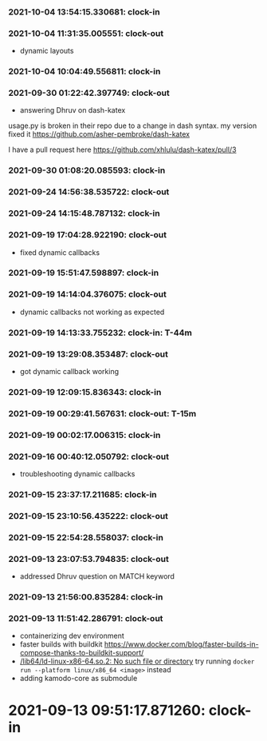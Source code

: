
### 2021-10-04 13:54:15.330681: clock-in

### 2021-10-04 11:31:35.005551: clock-out

* dynamic layouts

### 2021-10-04 10:04:49.556811: clock-in

### 2021-09-30 01:22:42.397749: clock-out

* answering Dhruv on dash-katex

usage.py is broken in their repo due to a change in dash syntax.  my version fixed it https://github.com/asher-pembroke/dash-katex

I have a pull request here https://github.com/xhlulu/dash-katex/pull/3

### 2021-09-30 01:08:20.085593: clock-in

### 2021-09-24 14:56:38.535722: clock-out


### 2021-09-24 14:15:48.787132: clock-in

### 2021-09-19 17:04:28.922190: clock-out

* fixed dynamic callbacks

### 2021-09-19 15:51:47.598897: clock-in

### 2021-09-19 14:14:04.376075: clock-out

* dynamic callbacks not working as expected

### 2021-09-19 14:13:33.755232: clock-in: T-44m 

### 2021-09-19 13:29:08.353487: clock-out

* got dynamic callback working

### 2021-09-19 12:09:15.836343: clock-in

### 2021-09-19 00:29:41.567631: clock-out: T-15m 


### 2021-09-19 00:02:17.006315: clock-in

### 2021-09-16 00:40:12.050792: clock-out

* troubleshooting dynamic callbacks

### 2021-09-15 23:37:17.211685: clock-in

### 2021-09-15 23:10:56.435222: clock-out


### 2021-09-15 22:54:28.558037: clock-in

### 2021-09-13 23:07:53.794835: clock-out

* addressed Dhruv question on MATCH keyword

### 2021-09-13 21:56:00.835284: clock-in

### 2021-09-13 11:51:42.286791: clock-out

* containerizing dev environment
* faster builds with buildkit https://www.docker.com/blog/faster-builds-in-compose-thanks-to-buildkit-support/
* [/lib64/ld-linux-x86-64.so.2: No such file or directory](https://stackoverflow.com/questions/68630526/lib64-ld-linux-x86-64-so-2-no-such-file-or-directory-error) try running `docker run --platform linux/x86_64 <image>` instead
* adding kamodo-core as submodule

# 2021-09-13 09:51:17.871260: clock-in

